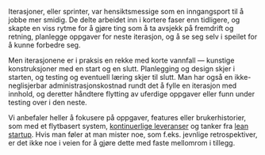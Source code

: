 Iterasjoner, eller sprinter, var hensiktsmessige som en inngangsport til å jobbe mer smidig. De delte arbeidet inn i kortere faser enn tidligere, og skapte en viss rytme for å gjøre ting som å ta avsjekk på fremdrift og retning, planlegge oppgaver for neste iterasjon, og å se seg selv i speilet for å kunne forbedre seg.

Men iterasjonene er i praksis en rekke med korte vannfall — kunstige konstruksjoner med en start og en slutt. Planlegging og design skjer i starten, og testing og eventuell læring skjer til slutt. Man har også en ikke-neglisjerbar administrasjonskostnad rundt det å fylle en iterasjon med innhold, og deretter håndtere flytting av uferdige oppgaver eller funn under testing over i den neste.

Vi anbefaler heller å fokusere på oppgaver, features eller brukerhistorier, som med et flytbasert system, [kontinuerlige leveranser](https://radar.bekk.no/tech2017/prosess-og-kvalitet/kontinuerlige-leveranser) og tanker fra [lean startup](https://radar.bekk.no/tech2017/prosess-og-kvalitet/lean-startup). Hvis man føler at man mister noe, som f.eks. jevnlige retrospektiver, er det ikke noe i veien for å gjøre dette med faste mellomrom i tillegg.